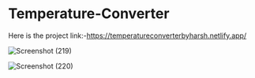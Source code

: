 # Temperature-Converter

Here is the project link:-https://temperatureconverterbyharsh.netlify.app/

![Screenshot (219)](https://github.com/harshsinghmumbai/Temperature-Converter/assets/145204222/40fcf2f8-8e5c-49ea-8731-9cf2f7c563d6)

![Screenshot (220)](https://github.com/harshsinghmumbai/Temperature-Converter/assets/145204222/7a19949b-2f98-4187-9211-34300bb5e8f0)
